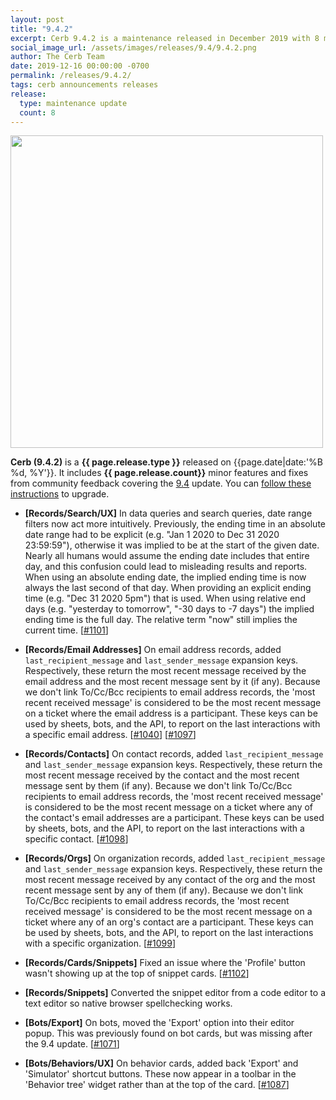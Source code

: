 ```yaml
---
layout: post
title: "9.4.2"
excerpt: Cerb 9.4.2 is a maintenance released in December 2019 with 8 minor features and fixes from community feedback.
social_image_url: /assets/images/releases/9.4/9.4.2.png
author: The Cerb Team
date: 2019-12-16 00:00:00 -0700
permalink: /releases/9.4.2/
tags: cerb announcements releases
release:
  type: maintenance update
  count: 8
---
```


<div class="cerb-screenshot">
<img src="{{page.social_image_url}}" class="screenshot" width="500">
</div>

**Cerb (9.4.2)** is a **{{ page.release.type }}** released on {{page.date|date:'%B %d, %Y'}}. It includes **{{ page.release.count}}** minor features and fixes from community feedback covering the [9.4](/releases/9.4/) update.  You can [follow these instructions](/docs/upgrading/) to upgrade.

* **[Records/Search/UX]** In data queries and search queries, date range filters now act more intuitively. Previously, the ending time in an absolute date range had to be explicit (e.g. "Jan 1 2020 to Dec 31 2020 23:59:59"), otherwise it was implied to be at the start of the given date. Nearly all humans would assume the ending date includes that entire day, and this confusion could lead to misleading results and reports. When using an absolute ending date, the implied ending time is now always the last second of that day. When providing an explicit ending time (e.g. "Dec 31 2020 5pm") that is used. When using relative end days (e.g. "yesterday to tomorrow", "-30 days to -7 days") the implied ending time is the full day. The relative term "now" still implies the current time. [[#1101](https://github.com/jstanden/cerb/issues/1101)]

* **[Records/Email Addresses]** On email address records, added `last_recipient_message` and `last_sender_message` expansion keys. Respectively, these return the most recent message received by the email address and the most recent message sent by it (if any). Because we don't link To/Cc/Bcc recipients to email address records, the 'most recent received message' is considered to be the most recent message on a ticket where the email address is a participant. These keys can be used by sheets, bots, and the API, to report on the last interactions with a specific email address. [[#1040](https://github.com/jstanden/cerb/issues/1040)] [[#1097](https://github.com/jstanden/cerb/issues/1097)]

* **[Records/Contacts]** On contact records, added `last_recipient_message` and `last_sender_message` expansion keys. Respectively, these return the most recent message received by the contact and the most recent message sent by them (if any). Because we don't link To/Cc/Bcc recipients to email address records, the 'most recent received message' is considered to be the most recent message on a ticket where any of the contact's email addresses are a participant. These keys can be used by sheets, bots, and the API, to report on the last interactions with a specific contact. [[#1098](https://github.com/jstanden/cerb/issues/1098)]

* **[Records/Orgs]** On organization records, added `last_recipient_message` and `last_sender_message` expansion keys. Respectively, these return the most recent message received by any contact of the org and the most recent message sent by any of them (if any). Because we don't link To/Cc/Bcc recipients to email address records, the 'most recent received message' is considered to be the most recent message on a ticket where any of an org's contact are a participant. These keys can be used by sheets, bots, and the API, to report on the last interactions with a specific organization. [[#1099](https://github.com/jstanden/cerb/issues/1099)]

* **[Records/Cards/Snippets]** Fixed an issue where the 'Profile' button wasn't showing up at the top of snippet cards. [[#1102](https://github.com/jstanden/cerb/issues/1102)]

* **[Records/Snippets]** Converted the snippet editor from a code editor to a text editor so native browser spellchecking works.

* **[Bots/Export]** On bots, moved the 'Export' option into their editor popup. This was previously found on bot cards, but was missing after the 9.4 update. [[#1071](https://github.com/jstanden/cerb/issues/1071)]

* **[Bots/Behaviors/UX]** On behavior cards, added back 'Export' and 'Simulator' shortcut buttons. These now appear in a toolbar in the 'Behavior tree' widget rather than at the top of the card. [[#1087](https://github.com/jstanden/cerb/issues/1087)]

